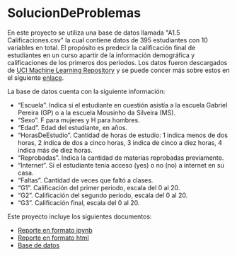 # SolucionDeProblemas
En este proyecto se utiliza una base de datos llamada "A1.5 Calificaciones.csv" la cual contiene datos de 395 estudiantes con 10 variables en total. El propósito es predecir la calificación final de estudiantes en un curso apartir de la información demográfica y calificaciones de los primeros dos periodos. Los datos fueron descargados de [UCI Machine Learning Repository](https://archive.ics.uci.edu/dataset/320/student+performance) y se puede concer más sobre estos en el siguiente [enlace](http://www3.dsi.uminho.pt/pcortez/student.pdf).

La base de datos cuenta con la siguiente información:
- “Escuela”. Indica si el estudiante en cuestión asistía a la escuela Gabriel Pereira (GP) o
a la escuela Mousinho da Silveira (MS).
- “Sexo”. F para mujeres y H para hombres.
- “Edad”. Edad del estudiante, en años.
- “HorasDeEstudio”. Cantidad de horas de estudio: 1 indica menos de dos horas, 2
indica de dos a cinco horas, 3 indica de cinco a diez horas, 4 indica más de diez horas.
- “Reprobadas”. Indica la cantidad de materias reprobadas previamente.
- “Internet”. Si el estudiante tenía acceso (yes) o no (no) a internet en su casa.
- “Faltas”. Cantidad de veces que faltó a clases.
- “G1”. Calificación del primer periodo, escala del 0 al 20.
- “G2”. Calificación del segundo periodo, escala del 0 al 20.
- “G3”. Calificación final, escala del 0 al 20.

Este proyecto incluye los siguientes documentos:
- [Reporte en formato ipynb](A1_5_Solución_de_problemas.ipynb)
- [Reporte en formato html](A1_5_Solución_de_problemas.html)
- [Base de datos](A1_5_Calificaciones.csv)
